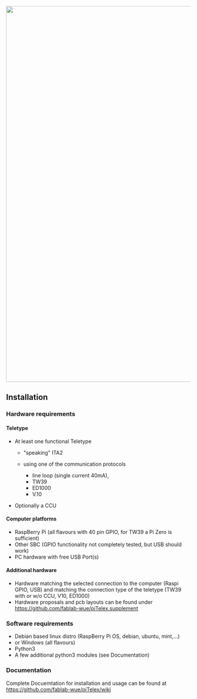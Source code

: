 <img src="https://raw.githubusercontent.com/wiki/fablab-wue/piTelex/img/Header.JPG" width="1024px">

## Installation

### Hardware requirements

#### Teletype
* At least one functional Teletype 

    * "speaking" ITA2 

    * using one of the communication protocols 

        * line loop (single current 40mA), 
        * TW39
        * ED1000
        * V.10

* Optionally a CCU

#### Computer platforms
* RaspBerry Pi (all flavours with 40 pin GPIO, for TW39 a Pi Zero is sufficient)
* Other SBC (GPIO functionality not completely tested, but USB should work)
* PC hardware with free USB Port(s)

#### Additional hardware
* Hardware matching the selected connection to the computer (Raspi GPIO, USB) and matching the connection type of the teletype (TW39 with or w/o CCU, V10, ED1000)
* Hardware proposals and pcb layouts can be found under https://github.com/fablab-wue/piTelex.supplement

### Software requirements
* Debian based linux distro (RaspBerry Pi OS, debian, ubuntu, mint,...)
* or Windows (all flavours)
* Python3
* A few additional python3 modules (see Documentation)

### Documentation
Complete Docuemtation for installation and usage can be found at https://github.com/fablab-wue/piTelex/wiki

